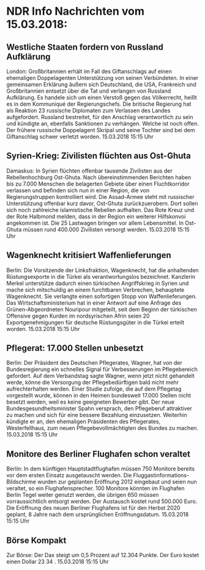 # NDR Info Nachrichten vom 15.03.2018:


## Westliche Staaten fordern von Russland Aufklärung
London:	Großbritannien erhält im Fall des Giftanschlags auf einen ehemaligen Doppelagenten Unterstützung von seinen Verbündeten. In einer gemeinsamen Erklärung äußern sich Deutschland, die USA, Frankreich und Großbritannien entsetzt über die Tat und verlangen von Russland Aufklärung. Es handele sich um einen Verstoß gegen das Völkerrecht, heißt es in dem Kommuniqué der Regierungschefs. Die britische Regierung hat als Reaktion 23 russische Diplomaten zum Verlassen des Landes aufgefordert. Russland bestreitet, für den Anschlag verantwortlich zu sein und kündigte an, ebenfalls Sanktionen zu verhängen. Welche ist noch offen. Der frühere russische Doppelagent Skripal und seine Tochter sind bei dem Giftanschlag schwer verletzt worden. 15.03.2018 15:15 Uhr 

## Syrien-Krieg: Zivilisten flüchten aus Ost-Ghuta
Damaskus: In Syrien flüchten offenbar tausende Zivilisten aus der Rebellenhochburg Ost-Ghuta. Nach übereinstimmenden Berichten haben bis zu 7.000 Menschen die belagerten Gebiete über einen Fluchtkorridor verlassen und befinden sich nun in einer Region, die von Regierungstruppen kontrolliert wird. Die Assad-Armee steht mit russischer Unterstützung offenbar kurz davor, Ost-Ghuta zurückzuerobern. Dort sollen sich noch zahlreiche islamistische Rebellen aufhalten. Das Rote Kreuz und der Rote Halbmond melden, dass in der Region ein weiterer Hilfskonvoi angekommen ist. Die 25 Lastwagen bringen vor allem  Lebensmittel. In Ost-Ghuta müssen rund 400.000 Zivilisten versorgt werden. 15.03.2018 15:15 Uhr 

## Wagenknecht kritisiert Waffenlieferungen
Berlin:	Die Vorsitzende der Linksfraktion, Wagenknecht, hat die anhaltenden Rüstungsexporte in die Türkei als verantwortungslos bezeichnet. Kanzlerin Merkel unterstütze dadurch einen türkischen Angriffskrieg in Syrien und mache sich mitschuldig an einem furchtbaren Verbrechen, behauptete Wagenknecht. Sie verlangte einen sofortigen Stopp von Waffenlieferungen. Das Wirtschaftsministerium hat in einer Antwort auf eine Anfrage des Grünen-Abgeordneten Nouripour mitgeteilt, seit dem Beginn der türkischen Offensive gegen Kurden im nordsyrischen Afrin seien 20 Exportgenehmigungen für deutsche Rüstungsgüter in die Türkei erteilt worden. 15.03.2018 15:15 Uhr 

## Pflegerat: 17.000 Stellen unbesetzt
Berlin: Der Präsident des Deutschen Pflegerates, Wagner, hat von der Bundesregierung ein schnelles Signal für Verbesserungen im Pflegebereich gefordert. Auf dem Verbandstag sagte Wagner, wenn jetzt nicht gehandelt werde, könne die Versorgung der Pflegebedürftigen bald nicht mehr aufrechterhalten werden. Einer Studie zufolge, die auf dem Pflegetag vorgestellt wurde, können in den Heimen bundesweit 17.000 Stellen nicht besetzt werden, weil es keine geeigneten Bewerber gibt. Der neue Bundesgesundheitsminister Spahn versprach, den Pflegeberuf attraktiver zu machen und sich für eine bessere Bezahlung einzusetzen. Weiterhin kündigte er an, den ehemaligen Präsidenten des Pflegerates, Westerfellhaus, zum neuen Pflegebevollmächtigten des Bundes zu machen. 15.03.2018 15:15 Uhr 

## Monitore des Berliner Flughafen schon veraltet
Berlin: In dem künftigen Hauptstadtflughafen müssen 750 Monitore bereits vor dem ersten Einsatz ausgetauscht werden. Die Fluggastinformations-Bildschirme wurden zur geplanten Eröffnung 2012 eingebaut und seien nun veraltet, so ein Flughafensprecher. 100 Monitore könnten im Flughafen Berlin Tegel weiter genutzt werden, die übrigen 650 müssen vorraussichtlich entsorgt werden. Der Austausch kostet rund 500.000 Euro. Die Eröffnung des neuen Berliner Flughafens ist für den Herbst 2020 geplant, 8 Jahre nach dem ursprünglichen Eröffnungsdatum. 15.03.2018 15:15 Uhr 

## Börse Kompakt
Zur Börse: Der Dax steigt um  0,5  Prozent auf  12.304  Punkte. Der Euro kostet einen Dollar  23 34 . 15.03.2018 15:15 Uhr 
